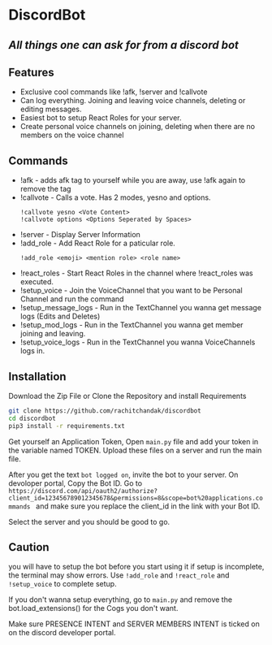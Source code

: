 # DiscordBot

## _All things one can ask for from a discord bot_

## Features

- Exclusive cool commands like !afk, !server and !callvote
- Can log everything. Joining and leaving voice channels, deleting or editing messages.
- Easiest bot to setup React Roles for your server.
- Create personal voice channels on joining, deleting when there are no members on the voice channel


## Commands 


- !afk - adds afk tag to yourself while you are away, use !afk again to remove the tag
- !callvote - Calls a vote. Has 2 modes, yesno and options. 
    ```
    !callvote yesno <Vote Content>
    !callvote options <Options Seperated by Spaces>
    ```
- !server - Display Server Information 
- !add_role - Add React Role for a paticular role.
    ```
    !add_role <emoji> <mention role> <role name>
    ```
- !react_roles - Start React Roles in the channel where !react_roles was executed.
- !setup_voice - Join the VoiceChannel that you want to be Personal Channel and run the command 
- !setup_message_logs - Run in the TextChannel you wanna get message logs (Edits and Deletes)
- !setup_mod_logs - Run in the TextChannel you wanna get member joining and leaving.
- !setup_voice_logs - Run in the TextChannel you wanna VoiceChannels logs in.

## Installation

Download the Zip File or Clone the Repository and install Requirements

```sh
git clone https://github.com/rachitchandak/discordbot
cd discordbot
pip3 install -r requirements.txt 
```



Get yourself an Application Token, Open `main.py` file and add your token in the variable named TOKEN. Upload these files on a server and run the main file.

After you get the text `bot logged on`, invite the bot to your server. On devoloper portal, Copy the Bot ID. Go to `https://discord.com/api/oauth2/authorize?client_id=123456789012345678&permissions=8&scope=bot%20applications.commands
` and make sure you replace the client_id in the link with your Bot ID.

Select the server and you should be good to go.

## Caution

you will have to setup the bot before you start using it
if setup is incomplete, the terminal may show errors. Use `!add_role` and `!react_role` and `!setup_voice` to complete setup.

If you don't wanna setup everything, go to `main.py` and remove the bot.load_extensions() for the Cogs you don't want.

Make sure PRESENCE INTENT and SERVER MEMBERS INTENT is ticked on on the discord developer portal.
